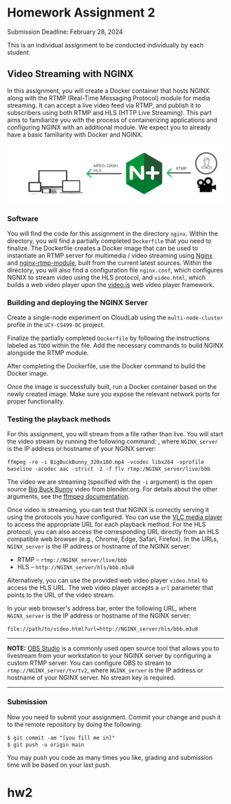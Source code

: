 # Homework Assignment 2

Submission Deadline: February 28, 2024

This is an individual assignment to be conducted individually by each student.

## Video Streaming with NGINX 

In this assignment, you will create a Docker container that hosts NGINX along with the RTMP (Real-Time Messaging Protocol) module for media streaming. 
It can accept a live video feed via RTMP, and publish it to subscribers using both RTMP and HLS (HTTP Live Streaming).
This part aims to familiarize you with the process of containerizing applications and configuring NGINX with an additional module.
We expect you to already have a basic familiarity with Docker and NGINX. 

![load balancer](figures/nginx-rtmp.png)

### Software 

You will find the code for this assignment in the directory `nginx`. 
Within the directory, you will find a partially completed `Dockerfile` that you need to finalize.
The Dockerfile creates a Docker image that can be used to instantiate an RTMP server for multimedia / video streaming using [Nginx](http://nginx.org/en/) and [nginx-rtmp-module](https://github.com/arut/nginx-rtmp-module), built from the current latest sources.
Within the directory, you will also find a configuration file `nginx.conf`, which configures NGNIX to stream video using the HLS protocol, and `video.html`, which builds a web video player upon the [video.js](https://videojs.com/) web video player framework.

### Building and deploying the NGINX Server

Create a single-node experiment on CloudLab using the `multi-node-cluster` profile in the `UCY-CS499-DC` project.

Finalize the partially completed `Dockerfile` by following the instructions labeled as `TODO` within the file. Add the necessary commands to build NGINX alongside the RTMP module.

After completing the Dockerfile, use the Docker command to build the Docker image.

Once the image is successfully built, run a Docker container based on the newly created image. Make sure you expose the relevant network ports for proper functionality.

### Testing the playback methods

For this assignment, you will stream from a file rather than live. You will start the video stream by running the following command:
, where `NGINX_server` is the IP address or hostname of your NGINX server:

```
ffmpeg -re -i BigBuckBunny_320x180.mp4 -vcodec libx264 -vprofile baseline -acodec aac -strict -2 -f flv rtmp:/NGINX_server/live/bbb
```

The video we are streaming (specified with the `-i` argument) is the open source [Big Buck Bunny](https://download.blender.org/peach/bigbuckbunny_movies/) video from blender.org. For details about the other arguments, see the [ffmpeg documentation](https://ffmpeg.org/ffmpeg.html).

Once video is streaming, you can test that NGINX is correctly serving it using the protocols you have configured. You can use the [VLC media player](https://www.videolan.org/vlc/) to access the appropriate URL for each playback method. For the HLS protocol, you can also access the corresponding URL directly from an HLS compatible web browser (e.g., Chrome, Edge, Safari, Firefox). In the URLs, `NGINX_server` is the IP address or hostname of the NGINX server:

- RTMP – `rtmp://NGINX_server/live/bbb`
- HLS – `http://NGINX_server/hls/bbb.m3u8`

Alternatively, you can use the provided web video player `video.html` to access the HLS URL. 
The web video player accepts a `url` parameter that points to the URL of the video stream. 

In your web browser's address bar, enter the following URL, where `NGINX_server` is the IP address or hostname of the NGINX server:

```
file://path/to/video.html?url=http://NGINX_server/hls/bbb.m3u8
```

---
**NOTE:** [OBS Studio](https://obsproject.com/) is a commonly used open source tool that allows you to livestream from your workstation to your NGINX server by configuring a custom RTMP server. You can configure OBS to stream to `rtmp://NGINX_server/tv/tv2`, where `NGINX_server` is the IP address or hostname of your NGINX server. No stream key is required.

---

### Submission

Now you need to submit your assignment. Commit your change and push it to the remote repository by doing the following:

```
$ git commit -am "[you fill me in]"
$ git push -u origin main
```

You may push you code as many times you like, grading and submission time will be based on your last push.
# hw2
